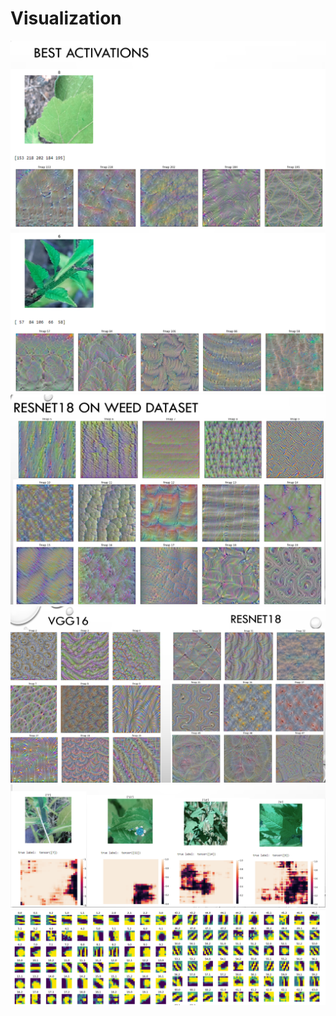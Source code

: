 # Visualization

![alt text](https://github.com/Ka0Ri/CNN-visualization/blob/master/img/be.png) <br />
![alt text](https://github.com/Ka0Ri/CNN-visualization/blob/master/img/be1.png) <br />
![alt text](https://github.com/Ka0Ri/CNN-visualization/blob/master/img/we1.png) <br />
![alt text](https://github.com/Ka0Ri/CNN-visualization/blob/master/img/we.png) <br />
![alt text](https://github.com/Ka0Ri/CNN-visualization/blob/master/img/oc.png) <br />
![alt text](https://github.com/Ka0Ri/CNN-visualization/blob/master/img/kernel.png) <br />
